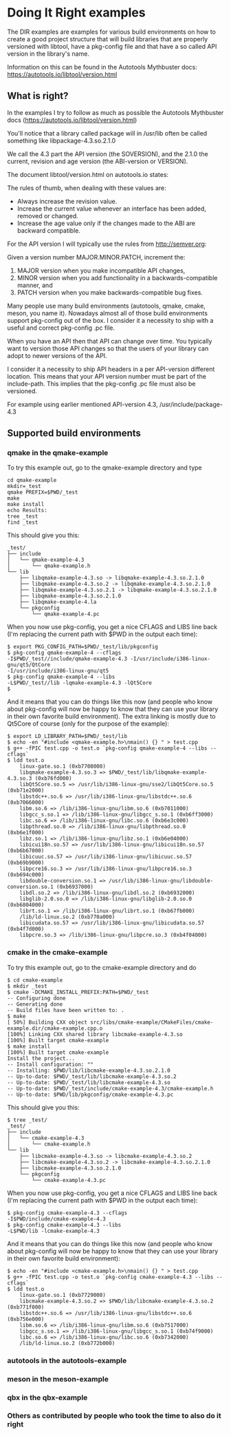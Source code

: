 # Doing It Right examples

The DIR examples are examples for various build environments on how
to create a good project structure that will build libraries that
are properly versioned with libtool, have a pkg-config file and that
have a so called API version in the library's name.

Information on this can be found in the Autotools Mythbuster docs:
https://autotools.io/libtool/version.html

## What is right?

In the examples I try to follow as much as possible the Autotools
Mythbuster docs (https://autotools.io/libtool/version.html)

You'll notice that a library called package will in /usr/lib often be
called something like libpackage-4.3.so.2.1.0

We call the 4.3 part the API version (the SOVERSION), and the 2.1.0 the current,
revision and age version (the ABI-version or VERSION).

The document libtool/version.html on autotools.io states:

The rules of thumb, when dealing with these values are:

* Always increase the revision value.
* Increase the current value whenever an interface has been added, removed or changed.
* Increase the age value only if the changes made to the ABI are backward compatible.

For the API version I will typically use the rules from http://semver.org:

Given a version number MAJOR.MINOR.PATCH, increment the:

1. MAJOR version when you make incompatible API changes,
2. MINOR version when you add functionality in a backwards-compatible manner, and
3. PATCH version when you make backwards-compatible bug fixes.

Many people use many build environments (autotools, qmake, cmake, meson, you name it).
Nowadays almost all of those build environments support pkg-config out of the box. I
consider it a necessity to ship with a useful and correct pkg-config .pc file.

When you have an API then that API can change over time. You typically want
to version those API changes so that the users of your library can adopt to
newer versions of the API.

I consider it a necessity to ship API headers in a per API-version different
location. This means that your API version number must be part of the
include-path. This implies that the pkg-config .pc file must also be versioned.

For example using earlier mentioned API-version 4.3, /usr/include/package-4.3


## Supported build environments

### qmake in the qmake-example

To try this example out, go to the qmake-example directory and type

    cd qmake-example
    mkdir=_test
    qmake PREFIX=$PWD/_test
    make
    make install
    echo Results:
    tree _test
    find _test

This should give you this:

    _test/
    ├── include
    │   └── qmake-example-4.3
    │       └── qmake-example.h
    └── lib
        ├── libqmake-example-4.3.so -> libqmake-example-4.3.so.2.1.0
        ├── libqmake-example-4.3.so.2 -> libqmake-example-4.3.so.2.1.0
        ├── libqmake-example-4.3.so.2.1 -> libqmake-example-4.3.so.2.1.0
        ├── libqmake-example-4.3.so.2.1.0
        ├── libqmake-example-4.la
        └── pkgconfig
            └── qmake-example-4.pc

When you now use pkg-config, you get a nice CFLAGS and LIBS line back (I'm replacing the current path with $PWD in the output each time):

    $ export PKG_CONFIG_PATH=$PWD/_test/lib/pkgconfig
    $ pkg-config qmake-example-4 --cflags
    -I$PWD/_test//include/qmake-example-4.3 -I/usr/include/i386-linux-gnu/qt5/QtCore
    -I/usr/include/i386-linux-gnu/qt5
    $ pkg-config qmake-example-4 --libs
    -L$PWD/_test//lib -lqmake-example-4.3 -lQt5Core
    $

And it means that you can do things like this now (and people who know about pkg-config will now be happy to know that they can use your library in their own favorite build environment). The extra linking is mostly due to Qt5Core of course (only for the purpose of the example):

    $ export LD_LIBRARY_PATH=$PWD/_test/lib
    $ echo -en "#include <qmake-example.h>\nmain() {} " > test.cpp
    $ g++ -fPIC test.cpp -o test.o `pkg-config qmake-example-4 --libs --cflags`
    $ ldd test.o 
        linux-gate.so.1 (0xb7708000)
        libqmake-example-4.3.so.3 => $PWD/_test/lib/libqmake-example-4.3.so.3 (0xb76fd000)
        libQt5Core.so.5 => /usr/lib/i386-linux-gnu/sse2/libQt5Core.so.5 (0xb71e2000)
        libstdc++.so.6 => /usr/lib/i386-linux-gnu/libstdc++.so.6 (0xb7066000)
        libm.so.6 => /lib/i386-linux-gnu/libm.so.6 (0xb7011000)
        libgcc_s.so.1 => /lib/i386-linux-gnu/libgcc_s.so.1 (0xb6ff3000)
        libc.so.6 => /lib/i386-linux-gnu/libc.so.6 (0xb6e3c000)
        libpthread.so.0 => /lib/i386-linux-gnu/libpthread.so.0 (0xb6e1f000)
        libz.so.1 => /lib/i386-linux-gnu/libz.so.1 (0xb6e04000)
        libicui18n.so.57 => /usr/lib/i386-linux-gnu/libicui18n.so.57 (0xb6b67000)
        libicuuc.so.57 => /usr/lib/i386-linux-gnu/libicuuc.so.57 (0xb69b9000)
        libpcre16.so.3 => /usr/lib/i386-linux-gnu/libpcre16.so.3 (0xb694c000)
        libdouble-conversion.so.1 => /usr/lib/i386-linux-gnu/libdouble-conversion.so.1 (0xb6937000)
        libdl.so.2 => /lib/i386-linux-gnu/libdl.so.2 (0xb6932000)
        libglib-2.0.so.0 => /lib/i386-linux-gnu/libglib-2.0.so.0 (0xb6804000)
        librt.so.1 => /lib/i386-linux-gnu/librt.so.1 (0xb67fb000)
        /lib/ld-linux.so.2 (0xb770a000)
        libicudata.so.57 => /usr/lib/i386-linux-gnu/libicudata.so.57 (0xb4f7d000)
        libpcre.so.3 => /lib/i386-linux-gnu/libpcre.so.3 (0xb4f04000)

### cmake in the cmake-example

To try this example out, go to the cmake-example directory and do

    $ cd cmake-example
    $ mkdir _test
    $ cmake -DCMAKE_INSTALL_PREFIX:PATH=$PWD/_test
    -- Configuring done
    -- Generating done
    -- Build files have been written to: .
    $ make
    [ 50%] Building CXX object src/libs/cmake-example/CMakeFiles/cmake-example.dir/cmake-example.cpp.o
    [100%] Linking CXX shared library libcmake-example-4.3.so
    [100%] Built target cmake-example
    $ make install
    [100%] Built target cmake-example
    Install the project...
    -- Install configuration: ""
    -- Installing: $PWD/lib/libcmake-example-4.3.so.2.1.0
    -- Up-to-date: $PWD/_test/lib/libcmake-example-4.3.so.2
    -- Up-to-date: $PWD/_test/lib/libcmake-example-4.3.so
    -- Up-to-date: $PWD/_test/include/cmake-example-4.3/cmake-example.h
    -- Up-to-date: $PWD/lib/pkgconfig/cmake-example-4.3.pc

This should give you this:

    $ tree _test/
    _test/
    ├── include
    │   └── cmake-example-4.3
    │       └── cmake-example.h
    └── lib
        ├── libcmake-example-4.3.so -> libcmake-example-4.3.so.2
        ├── libcmake-example-4.3.so.2 -> libcmake-example-4.3.so.2.1.0
        ├── libcmake-example-4.3.so.2.1.0
        └── pkgconfig
            └── cmake-example-4.3.pc

When you now use pkg-config, you get a nice CFLAGS and LIBS line back (I'm replacing the current path with $PWD in the output each time):

    $ pkg-config cmake-example-4.3 --cflags
    -I$PWD/include/cmake-example-4.3
    $ pkg-config cmake-example-4.3 --libs
    -L$PWD/lib -lcmake-example-4.3

And it means that you can do things like this now (and people who know about pkg-config will now be happy to know that they can use your library in their own favorite build environment):

    $ echo -en "#include <cmake-example.h>\nmain() {} " > test.cpp
    $ g++ -fPIC test.cpp -o test.o `pkg-config cmake-example-4.3 --libs --cflags`
    $ ldd test.o
        linux-gate.so.1 (0xb7729000)
        libcmake-example-4.3.so.2 => $PWD/lib/libcmake-example-4.3.so.2 (0xb771f000)
        libstdc++.so.6 => /usr/lib/i386-linux-gnu/libstdc++.so.6 (0xb756e000)
        libm.so.6 => /lib/i386-linux-gnu/libm.so.6 (0xb7517000)
        libgcc_s.so.1 => /lib/i386-linux-gnu/libgcc_s.so.1 (0xb74f9000)
        libc.so.6 => /lib/i386-linux-gnu/libc.so.6 (0xb7342000)
        /lib/ld-linux.so.2 (0xb772b000)

### autotools in the autotools-example

### meson in the meson-example

### qbx in the qbx-example

### Others as contributed by people who took the time to also do it right


